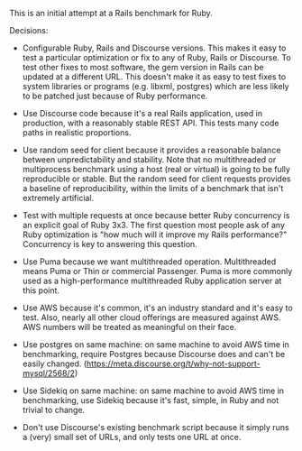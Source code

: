 This is an initial attempt at a Rails benchmark for Ruby.

Decisions:

* Configurable Ruby, Rails and Discourse versions. This makes it easy
  to test a particular optimization or fix to any of Ruby, Rails or
  Discourse. To test other fixes to most software, the gem version in
  Rails can be updated at a different URL. This doesn't make it as
  easy to test fixes to system libraries or programs (e.g. libxml,
  postgres) which are less likely to be patched just because of Ruby
  performance.

* Use Discourse code because it's a real Rails application, used in
  production, with a reasonably stable REST API. This tests many code
  paths in realistic proportions.

* Use random seed for client because it provides a reasonable balance
  between unpredictability and stability. Note that no multithreaded
  or multiprocess benchmark using a host (real or virtual) is going to
  be fully reproducible or stable. But the random seed for client
  requests provides a baseline of reproducibility, within the limits
  of a benchmark that isn't extremely artificial.

* Test with multiple requests at once because better Ruby concurrency
  is an explicit goal of Ruby 3x3. The first question most people ask
  of any Ruby optimization is "how much will it improve my Rails
  performance?" Concurrency is key to answering this question.

* Use Puma because we want multithreaded operation. Multithreaded
  means Puma or Thin or commercial Passenger. Puma is more commonly
  used as a high-performance multithreaded Ruby application server at
  this point.

* Use AWS because it's common, it's an industry standard and it's easy
  to test. Also, nearly all other cloud offerings are measured against
  AWS. AWS numbers will be treated as meaningful on their face.

* Use postgres on same machine: on same machine to avoid AWS time in
  benchmarking, require Postgres because Discourse does and can't be
  easily changed. (https://meta.discourse.org/t/why-not-support-mysql/2568/2)

* Use Sidekiq on same machine: on same machine to avoid AWS time in
  benchmarking, use Sidekiq because it's fast, simple, in Ruby and not
  trivial to change.

* Don't use Discourse's existing benchmark script because it simply
  runs a (very) small set of URLs, and only tests one URL at once.
